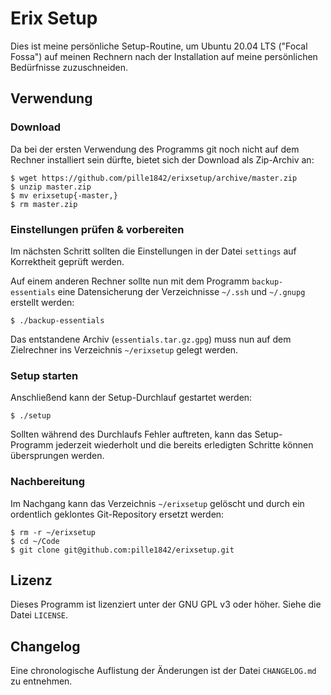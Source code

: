 # Erix Setup
Dies ist meine persönliche Setup-Routine, um Ubuntu 20.04 LTS ("Focal Fossa") auf meinen Rechnern nach der Installation auf meine persönlichen Bedürfnisse zuzuschneiden.

## Verwendung
### Download
Da bei der ersten Verwendung des Programms git noch nicht auf dem Rechner installiert sein dürfte, bietet sich der Download als Zip-Archiv an:

```
$ wget https://github.com/pille1842/erixsetup/archive/master.zip
$ unzip master.zip
$ mv erixsetup{-master,}
$ rm master.zip
```

### Einstellungen prüfen & vorbereiten
Im nächsten Schritt sollten die Einstellungen in der Datei `settings` auf Korrektheit geprüft werden.

Auf einem anderen Rechner sollte nun mit dem Programm `backup-essentials` eine Datensicherung der Verzeichnisse `~/.ssh` und `~/.gnupg` erstellt werden:

```
$ ./backup-essentials
```

Das entstandene Archiv (`essentials.tar.gz.gpg`) muss nun auf dem Zielrechner ins Verzeichnis `~/erixsetup` gelegt werden.

### Setup starten
Anschließend kann der Setup-Durchlauf gestartet werden:

```
$ ./setup
```

Sollten während des Durchlaufs Fehler auftreten, kann das Setup-Programm jederzeit wiederholt und die bereits erledigten Schritte können übersprungen werden.

### Nachbereitung
Im Nachgang kann das Verzeichnis `~/erixsetup` gelöscht und durch ein ordentlich geklontes Git-Repository ersetzt werden:

```
$ rm -r ~/erixsetup
$ cd ~/Code
$ git clone git@github.com:pille1842/erixsetup.git
```

## Lizenz
Dieses Programm ist lizenziert unter der GNU GPL v3 oder höher. Siehe die Datei `LICENSE`.

## Changelog
Eine chronologische Auflistung der Änderungen ist der Datei `CHANGELOG.md` zu entnehmen.

